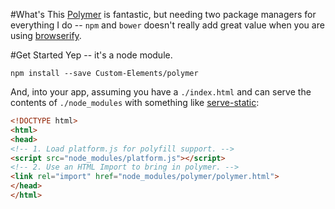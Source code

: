#What's This
[Polymer](http://www.polymer-project.org/) is fantastic, but needing two
package managers for everything I do -- `npm` and `bower` doesn't really
add great value when you are using [browserify](http://browserify.org/).

#Get Started
Yep -- it's a node module.

```shell
npm install --save Custom-Elements/polymer
```

And, into your app, assuming you have a `./index.html` and can serve the
contents of `./node_modules` with something like
[serve-static](https://github.com/expressjs/serve-static):

```html
<!DOCTYPE html>
<html>
<head>
<!-- 1. Load platform.js for polyfill support. -->
<script src="node_modules/platform.js"></script>
<!-- 2. Use an HTML Import to bring in polymer. -->
<link rel="import" href="node_modules/polymer/polymer.html">
</head>
</html>
```
